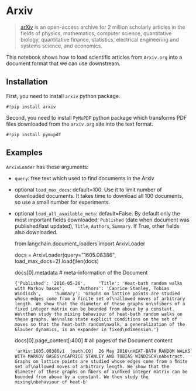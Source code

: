 Arxiv
=====

> [arXiv](https://arxiv.org/) is an open-access archive for 2 million scholarly articles in the fields of physics, mathematics, computer science, quantitative biology, quantitative finance, statistics, electrical engineering and systems science, and economics.

This notebook shows how to load scientific articles from `Arxiv.org` into a document format that we can use downstream.

Installation[](#installation "Direct link to Installation")
------------------------------------------------------------

First, you need to install `arxiv` python package.

    #!pip install arxiv

Second, you need to install `PyMuPDF` python package which transforms PDF files downloaded from the `arxiv.org` site into the text format.

    #!pip install pymupdf

Examples[](#examples "Direct link to Examples")
------------------------------------------------

`ArxivLoader` has these arguments:

*   `query`: free text which used to find documents in the Arxiv
*   optional `load_max_docs`: default=100. Use it to limit number of downloaded documents. It takes time to download all 100 documents, so use a small number for experiments.
*   optional `load_all_available_meta`: default=False. By default only the most important fields downloaded: `Published` (date when document was published/last updated), `Title`, `Authors`, `Summary`. If True, other fields also downloaded.

    from langchain.document_loaders import ArxivLoader

    docs = ArxivLoader(query="1605.08386", load_max_docs=2).load()len(docs)

    docs[0].metadata  # meta-information of the Document

        {'Published': '2016-05-26',     'Title': 'Heat-bath random walks with Markov bases',     'Authors': 'Caprice Stanley, Tobias Windisch',     'Summary': 'Graphs on lattice points are studied whose edges come from a finite set of\nallowed moves of arbitrary length. We show that the diameter of these graphs on\nfibers of a fixed integer matrix can be bounded from above by a constant. We\nthen study the mixing behaviour of heat-bath random walks on these graphs. We\nalso state explicit conditions on the set of moves so that the heat-bath random\nwalk, a generalization of the Glauber dynamics, is an expander in fixed\ndimension.'}

    docs[0].page_content[:400]  # all pages of the Document content

        'arXiv:1605.08386v1  [math.CO]  26 May 2016\nHEAT-BATH RANDOM WALKS WITH MARKOV BASES\nCAPRICE STANLEY AND TOBIAS WINDISCH\nAbstract. Graphs on lattice points are studied whose edges come from a ﬁnite set of\nallowed moves of arbitrary length. We show that the diameter of these graphs on ﬁbers of a\nﬁxed integer matrix can be bounded from above by a constant. We then study the mixing\nbehaviour of heat-b'